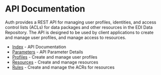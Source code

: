 # API Documentation

Auth provides a REST API for managing user profiles, identities, and access control lists (ACLs) for data packages and other resources in the EDI Data Repository. The API is designed to be used by client applications to create and manage user profiles, and manage access to resources.

- [Index](index.md) - API Documentation
- [Parameters](parameters.md) - API Parameter Details
- [Profiles](profile.md) - Create and manage user profiles
- [Resources](resource.md) - Create and manage resources
- [Rules](rule.md) - Create and manage the ACRs for resources

